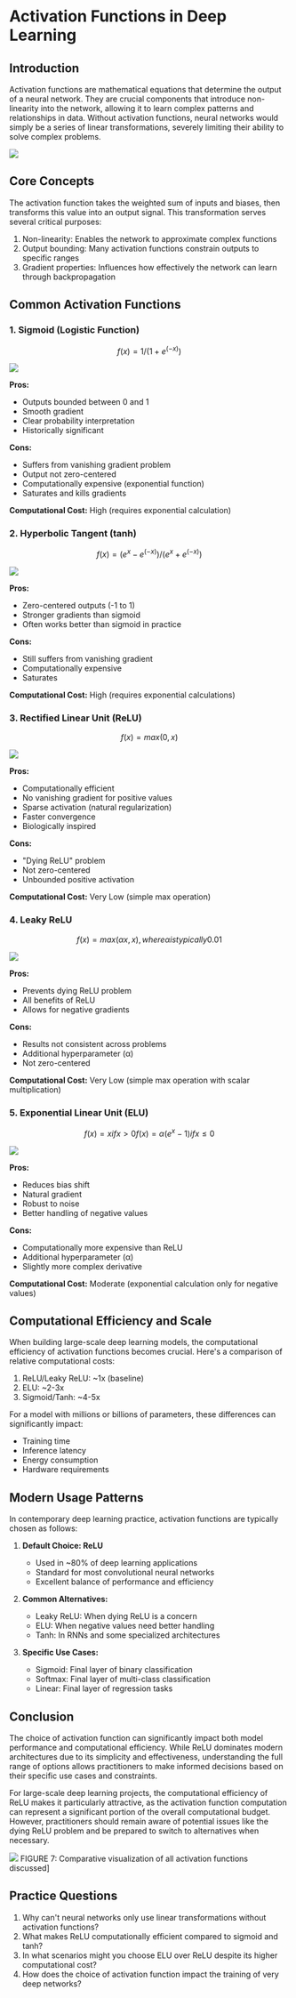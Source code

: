 # Activation Functions in Deep Learning

## Introduction

Activation functions are mathematical equations that determine the output of a neural network. They are crucial components that introduce non-linearity into the network, allowing it to learn complex patterns and relationships in data. Without activation functions, neural networks would simply be a series of linear transformations, severely limiting their ability to solve complex problems.

![](./activation-functions-figure-1.png)
<!--
 INSERT FIGURE 1: Basic neuron diagram showing input, weighted sum, activation function, and output]
 -->

## Core Concepts

The activation function takes the weighted sum of inputs and biases, then transforms this value into an output signal. This transformation serves several critical purposes:

1. Non-linearity: Enables the network to approximate complex functions
2. Output bounding: Many activation functions constrain outputs to specific ranges
3. Gradient properties: Influences how effectively the network can learn through backpropagation

## Common Activation Functions

### 1. Sigmoid (Logistic Function)

$$
f(x) = 1 / (1 + e^(-x))
$$

![](./activation-functions-figure-2.png)

**Pros:**
- Outputs bounded between 0 and 1
- Smooth gradient
- Clear probability interpretation
- Historically significant

**Cons:**
- Suffers from vanishing gradient problem
- Output not zero-centered
- Computationally expensive (exponential function)
- Saturates and kills gradients

**Computational Cost:** High (requires exponential calculation)

### 2. Hyperbolic Tangent (tanh)

$$
f(x) = (e^x - e^(-x)) / (e^x + e^(-x))
$$

![](./activation-functions-figure-3.png)

**Pros:**
- Zero-centered outputs (-1 to 1)
- Stronger gradients than sigmoid
- Often works better than sigmoid in practice

**Cons:**
- Still suffers from vanishing gradient
- Computationally expensive
- Saturates

**Computational Cost:** High (requires exponential calculations)

### 3. Rectified Linear Unit (ReLU)

$$
f(x) = max(0, x)
$$

![](./activation-functions-figure-4.png)

**Pros:**
- Computationally efficient
- No vanishing gradient for positive values
- Sparse activation (natural regularization)
- Faster convergence
- Biologically inspired

**Cons:**
- "Dying ReLU" problem
- Not zero-centered
- Unbounded positive activation

**Computational Cost:** Very Low (simple max operation)

### 4. Leaky ReLU

$$
f(x) = max(αx, x), where α is typically 0.01
$$

![](./activation-functions-figure-5.png)

**Pros:**
- Prevents dying ReLU problem
- All benefits of ReLU
- Allows for negative gradients

**Cons:**
- Results not consistent across problems
- Additional hyperparameter (α)
- Not zero-centered

**Computational Cost:** Very Low (simple max operation with scalar multiplication)

### 5. Exponential Linear Unit (ELU)

$$
f(x) = x if x > 0
f(x) = α(e^x - 1) if x ≤ 0
$$

![](./activation-functions-figure-6.png)

**Pros:**
- Reduces bias shift
- Natural gradient
- Robust to noise
- Better handling of negative values

**Cons:**
- Computationally more expensive than ReLU
- Additional hyperparameter (α)
- Slightly more complex derivative

**Computational Cost:** Moderate (exponential calculation only for negative values)

## Computational Efficiency and Scale

When building large-scale deep learning models, the computational efficiency of activation functions becomes crucial. Here's a comparison of relative computational costs:

1. ReLU/Leaky ReLU: ~1x (baseline)
2. ELU: ~2-3x
3. Sigmoid/Tanh: ~4-5x

For a model with millions or billions of parameters, these differences can significantly impact:
- Training time
- Inference latency
- Energy consumption
- Hardware requirements

## Modern Usage Patterns

In contemporary deep learning practice, activation functions are typically chosen as follows:

1. **Default Choice: ReLU**
   - Used in ~80% of deep learning applications
   - Standard for most convolutional neural networks
   - Excellent balance of performance and efficiency

2. **Common Alternatives:**
   - Leaky ReLU: When dying ReLU is a concern
   - ELU: When negative values need better handling
   - Tanh: In RNNs and some specialized architectures

3. **Specific Use Cases:**
   - Sigmoid: Final layer of binary classification
   - Softmax: Final layer of multi-class classification
   - Linear: Final layer of regression tasks

## Conclusion

The choice of activation function can significantly impact both model performance and computational efficiency. While ReLU dominates modern architectures due to its simplicity and effectiveness, understanding the full range of options allows practitioners to make informed decisions based on their specific use cases and constraints.

For large-scale deep learning projects, the computational efficiency of ReLU makes it particularly attractive, as the activation function computation can represent a significant portion of the overall computational budget. However, practitioners should remain aware of potential issues like the dying ReLU problem and be prepared to switch to alternatives when necessary.

![](./activation-functions-figure-7.png)
FIGURE 7: Comparative visualization of all activation functions discussed]

## Practice Questions

1. Why can't neural networks only use linear transformations without activation functions?
2. What makes ReLU computationally efficient compared to sigmoid and tanh?
3. In what scenarios might you choose ELU over ReLU despite its higher computational cost?
4. How does the choice of activation function impact the training of very deep networks?